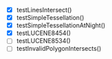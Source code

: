 - [x] testLinesIntersect()
- [x] testSimpleTessellation()
- [x] testSimpleTessellationAtNight()
- [x] testLUCENE8454()
- [ ] testLUCENE8534()
- [ ] testInvalidPolygonIntersects()
